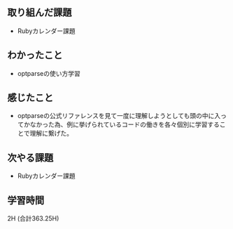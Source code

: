 ## 取り組んだ課題
- Rubyカレンダー課題
  
## わかったこと  
- optparseの使い方学習  
  
## 感じたこと
- optparseの公式リファレンスを見て一度に理解しようとしても頭の中に入ってかなかった為、例に挙げられているコードの働きを各々個別に学習することで理解に繋げた。

## 次やる課題  
- Rubyカレンダー課題
  
## 学習時間  
2H (合計363.25H)
